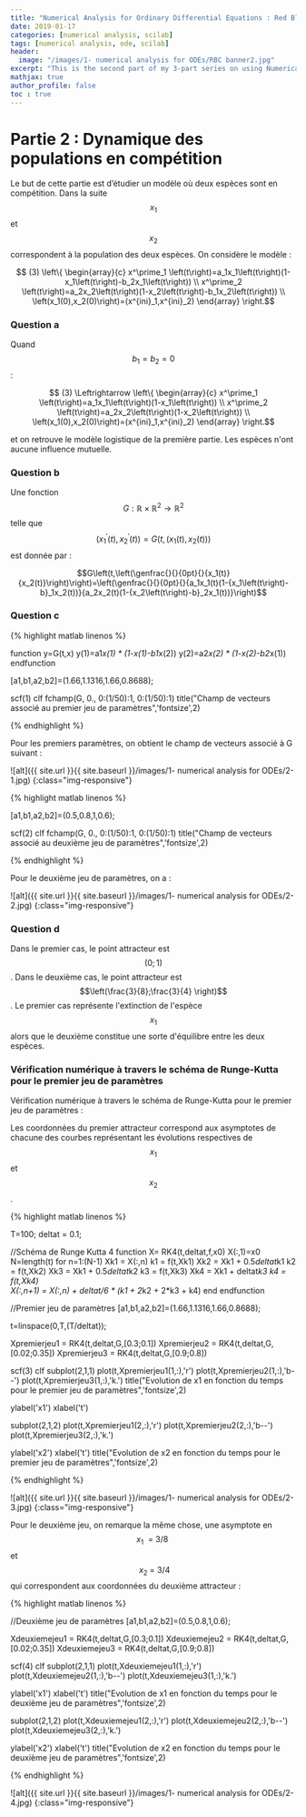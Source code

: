 ```yaml
---
title: "Numerical Analysis for Ordinary Differential Equations : Red Blood Cell agglomeration (French) - Part 2"
date: 2019-01-17
categories: [numerical analysis, scilab]
tags: [numerical analysis, ode, scilab]
header:
  image: "/images/1- numerical analysis for ODEs/RBC banner2.jpg"
excerpt: "This is the second part of my 3-part series on using Numerical Analysis of ODEs to model RBC agglomeration"
mathjax: true
author_profile: false
toc : true
---
```


# Partie 2 : Dynamique des populations en compétition

Le but de cette partie est d’étudier un modèle où deux espèces sont en compétition. Dans la suite $$x_1$$ et $$x_2$$ correspondent à la population des deux espèces. On considère le modèle :

$$ (3) \left\{ \begin{array}{c}
x^\prime_1 \left(t\right)=a_1x_1\left(t\right)(1-x_1\left(t\right)-b_2x_1\left(t\right)) \\
x^\prime_2 \left(t\right)=a_2x_2\left(t\right)(1-x_2\left(t\right)-b_1x_2\left(t\right)) \\
\left(x_1(0),x_2(0)\right)=(x^{ini}_1,x^{ini}_2) \end{array}
\right.$$

### Question a

Quand $$b_1=b_2=0$$ :

$$ (3) \Leftrightarrow  \left\{ \begin{array}{c}
x^\prime_1 \left(t\right)=a_1x_1\left(t\right)(1-x_1\left(t\right)) \\
x^\prime_2 \left(t\right)=a_2x_2\left(t\right)(1-x_2\left(t\right)) \\
\left(x_1(0),x_2(0)\right)=(x^{ini}_1,x^{ini}_2) \end{array}
\right.$$

et on retrouve le modèle logistique de la première partie. Les espèces n'ont aucune influence mutuelle.

### Question b

Une fonction $$G : \mathbb{R} \times  \mathbb{R}^2 \rightarrow \mathbb{R}^2$$ telle que $$({x_1}^′(t), {x_2}^′(t)) = G(t, (x_1(t), x_2(t)))$$
est donnée par :

$$G\left(t,\left(\genfrac{}{}{0pt}{}{x_1(t)}{x_2(t)}\right)\right)=\left(\genfrac{}{}{0pt}{}{a_1x_1(t)(1-{x_1\left(t\right)-b}_1x_2(t))}{a_2x_2(t)(1-{x_2\left(t\right)-b}_2x_1(t))}\right)$$

### Question c

{% highlight matlab linenos %}

function y=G(t,x)
    y(1)=a1*x(1) * (1-x(1)-b1*x(2))
    y(2)=a2*x(2) * (1-x(2)-b2*x(1))
endfunction

[a1,b1,a2,b2]=(1.66,1.1316,1.66,0.8688);

scf(1)
clf
fchamp(G, 0., 0:(1/50):1, 0:(1/50):1)
title("Champ de vecteurs associé au premier jeu de paramètres",'fontsize',2)

{% endhighlight %}

Pour les premiers paramètres, on obtient le champ de vecteurs associé à G suivant :

![alt]({{ site.url }}{{ site.baseurl }}/images/1- numerical analysis for ODEs/2-1.jpg)
{:class="img-responsive"}

{% highlight matlab linenos %}

[a1,b1,a2,b2]=(0.5,0.8,1,0.6);

scf(2)
clf
fchamp(G, 0., 0:(1/50):1, 0:(1/50):1)
title("Champ de vecteurs associé au deuxième jeu de paramètres",'fontsize',2)

{% endhighlight %}

Pour le deuxième jeu de paramètres, on a :

![alt]({{ site.url }}{{ site.baseurl }}/images/1- numerical analysis for ODEs/2-2.jpg)
{:class="img-responsive"}

### Question d

Dans le premier cas, le point attracteur est $$(0;1)$$. Dans le deuxième cas, le point attracteur est $$\left(\frac{3}{8};\frac{3}{4} \right)$$. Le premier cas représente l'extinction de l'espèce $$x_1$$ alors que le deuxième constitue une sorte d'équilibre entre les deux espèces.

### Vérification numérique à travers le schéma de Runge-Kutta pour le premier jeu de paramètres

Vérification numérique à travers le schéma de Runge-Kutta pour le premier jeu de paramètres :

Les coordonnées du premier attracteur correspond aux asymptotes de chacune des courbes représentant les évolutions respectives de $$x_1$$ et $$x_2$$ .

{% highlight matlab linenos %}

T=100;
deltat = 0.1;

//Schéma de Runge Kutta 4
function X= RK4(t,deltat,f,x0)
    X(:,1)=x0
    N=length(t)
    for n=1:(N-1)
        Xk1 = X(:,n)
        k1 = f(t,Xk1)
        Xk2 = Xk1 + 0.5*deltat*k1
        k2 = f(t,Xk2)
        Xk3 = Xk1 + 0.5*deltat*k2
        k3 = f(t,Xk3)
        Xk4 = Xk1 + deltat*k3
        k4 = f(t,Xk4)       
        X(:,n+1) = X(:,n) + deltat/6 * (k1 + 2*k2 + 2*k3 + k4)
    end
endfunction

//Premier jeu de paramètres
[a1,b1,a2,b2]=(1.66,1.1316,1.66,0.8688);

t=linspace(0,T,(T/deltat));

Xpremierjeu1 = RK4(t,deltat,G,[0.3;0.1])
Xpremierjeu2 = RK4(t,deltat,G,[0.02;0.35])
Xpremierjeu3 = RK4(t,deltat,G,[0.9;0.8])

scf(3)
clf
subplot(2,1,1)
plot(t,Xpremierjeu1(1,:),'r')
plot(t,Xpremierjeu2(1,:),'b--')
plot(t,Xpremierjeu3(1,:),'k.')
title("Evolution de x1 en fonction du temps pour le premier jeu de paramètres",'fontsize',2)

ylabel('x1')
xlabel('t')

subplot(2,1,2)
plot(t,Xpremierjeu1(2,:),'r')
plot(t,Xpremierjeu2(2,:),'b--')
plot(t,Xpremierjeu3(2,:),'k.')

ylabel('x2')
xlabel('t')
title("Evolution de x2 en fonction du temps pour le premier jeu de paramètres",'fontsize',2)

{% endhighlight %}

![alt]({{ site.url }}{{ site.baseurl }}/images/1- numerical analysis for ODEs/2-3.jpg)
{:class="img-responsive"}

Pour le deuxième jeu, on remarque la même chose, une asymptote en $$x_1\ \ =\ 3/8\ $$ et $$\ x_2\ =\ 3/4 $$ qui correspondent aux coordonnées du deuxième attracteur :

{% highlight matlab linenos %}

//Deuxième jeu de paramètres
[a1,b1,a2,b2]=(0.5,0.8,1,0.6);


Xdeuxiemejeu1 = RK4(t,deltat,G,[0.3;0.1])
Xdeuxiemejeu2 = RK4(t,deltat,G,[0.02;0.35])
Xdeuxiemejeu3 = RK4(t,deltat,G,[0.9;0.8])

scf(4)
clf
subplot(2,1,1)
plot(t,Xdeuxiemejeu1(1,:),'r')
plot(t,Xdeuxiemejeu2(1,:),'b--')
plot(t,Xdeuxiemejeu3(1,:),'k.')

ylabel('x1')
xlabel('t')
title("Evolution de x1 en fonction du temps pour le deuxième jeu de paramètres",'fontsize',2)

subplot(2,1,2)
plot(t,Xdeuxiemejeu1(2,:),'r')
plot(t,Xdeuxiemejeu2(2,:),'b--')
plot(t,Xdeuxiemejeu3(2,:),'k.')

ylabel('x2')
xlabel('t')
title("Evolution de x2 en fonction du temps pour le deuxième jeu de paramètres",'fontsize',2)

{% endhighlight %}

![alt]({{ site.url }}{{ site.baseurl }}/images/1- numerical analysis for ODEs/2-4.jpg)
{:class="img-responsive"}
